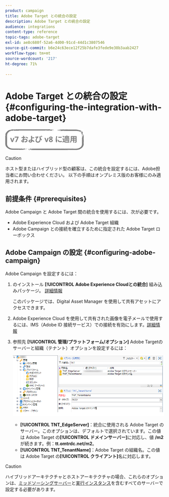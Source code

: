 ```yaml
---
product: campaign
title: Adobe Target との統合の設定
description: Adobe Target との統合の設定
audience: integrations
content-type: reference
topic-tags: adobe-target
exl-id: ae8c680f-52a6-4d00-91cd-44d1c3807546
source-git-commit: b6e24c63ece12f25b7dafe3fede9e38b3aab2427
workflow-type: tm+mt
source-wordcount: '217'
ht-degree: 71%

---
```


# Adobe Target との統合の設定{#configuring-the-integration-with-adobe-target}

![](../../assets/common.svg)


>[!CAUTION]
>
> ホスト型またはハイブリッド型の顧客は、この統合を設定するには、Adobe担当者にお問い合わせください。 以下の手順はオンプレミス版のお客様にのみ適用されます。

## 前提条件 {#prerequisites}

Adobe Campaign と Adobe Target 間の統合を使用するには、次が必要です。

* Adobe Experience Cloud および Adobe Target 組織
* Adobe Campaign との接続を確立するために指定された Adobe Target ローボックス

## Adobe Campaign の設定 {#configuring-adobe-campaign}

Adobe Campaign を設定するには：

1. のインストール **[!UICONTROL Adobe Experience Cloudとの統合]** 組み込みパッケージ。 [詳細情報](../../platform/using/working-with-data-packages.md#importing-packages)

   このパッケージでは、Digital Asset Manager を使用して共有アセットにアクセスできます。

1. Adobe Experience Cloud を使用して共有された画像を電子メールで使用するには、IMS（Adobe ID 接続サービス）での接続を有効にします。[詳細情報](../../integrations/using/about-adobe-id.md)
1. 参照先 **[!UICONTROL 管理/プラットフォーム/オプション]** Adobe Targetのサーバーと組織（テナント）オプションを設定するには：

   ![](assets/tar_options.png)

   * **[!UICONTROL TNT_EdgeServer]**：統合に使用される Adobe Target のサーバー。このオプションは、デフォルトで選択されています。この値は Adobe Target の&#x200B;**[!UICONTROL ドメインサーバー]**&#x200B;に対応し、値 **/m2** が続きます。例：**tt.omtrdc.net/m2**。
   * **[!UICONTROL TNT_TenantName]**：Adobe Target の組織名。この値は Adobe Target の&#x200B;**[!UICONTROL クライアント]**&#x200B;名に対応します。


>[!CAUTION]
>
>ハイブリッドアーキテクチャとホストアーキテクチャの場合、これらのオプションは、[ミッドソーシングサーバー](../../installation/using/mid-sourcing-server.md)と[実行インスタンス](../../message-center/using/configuring-instances.md#execution-instance)を含むすべてのサーバーで設定する必要があります。